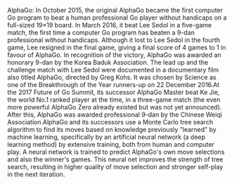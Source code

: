AlphaGo: In October 2015, the original AlphaGo became the first computer Go program to beat a human professional Go player without handicaps on a full-sized 19×19 board. In March 2016, it beat Lee Sedol in a five-game match, the first time a computer Go program has beaten a 9-dan professional without handicaps. Although it lost to Lee Sedol in the fourth game, Lee resigned in the final game, giving a final score of 4 games to 1 in favour of AlphaGo. In recognition of the victory, AlphaGo was awarded an honorary 9-dan by the Korea Baduk Association. The lead up and the challenge match with Lee Sedol were documented in a documentary film also titled AlphaGo, directed by Greg Kohs. It was chosen by Science as one of the Breakthrough of the Year runners-up on 22 December 2016.At the 2017 Future of Go Summit, its successor AlphaGo Master beat Ke Jie, the world No.1 ranked player at the time, in a three-game match (the even more powerful AlphaGo Zero already existed but was not yet announced). After this, AlphaGo was awarded professional 9-dan by the Chinese Weiqi Association.AlphaGo and its successors use a Monte Carlo tree search algorithm to find its moves based on knowledge previously "learned" by machine learning, specifically by an artificial neural network (a deep learning method) by extensive training, both from human and computer play.  A neural network is trained to predict AlphaGo's own move selections and also the winner's games. This neural net improves the strength of tree search, resulting in higher quality of move selection and stronger self-play in the next iteration.
